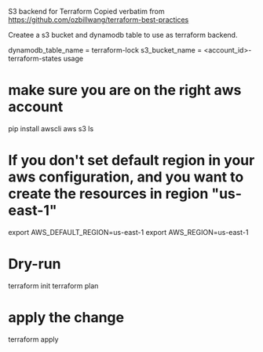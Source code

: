 S3 backend for Terraform
Copied verbatim from https://github.com/ozbillwang/terraform-best-practices

Createe a s3 bucket and dynamodb table to use as terraform backend.

dynamodb_table_name = terraform-lock
s3_bucket_name = <account_id>-terraform-states
usage
# make sure you are on the right aws account
pip install awscli
aws s3 ls

# If you don't set default region in your aws configuration, and you want to create the resources in region "us-east-1"
export AWS_DEFAULT_REGION=us-east-1
export AWS_REGION=us-east-1

# Dry-run
terraform init
terraform plan

# apply the change
terraform apply
